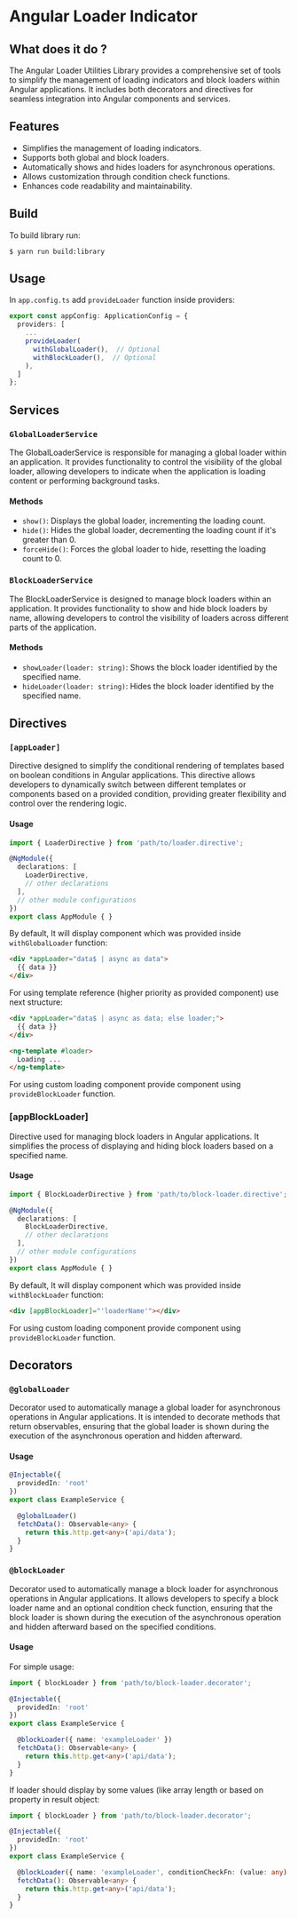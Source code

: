 # Angular Loader Indicator

## What does it do ?

The Angular Loader Utilities Library provides a comprehensive set of tools to simplify the management of loading indicators and block loaders within Angular applications. It includes both decorators and directives for seamless integration into Angular components and services.

## Features
- Simplifies the management of loading indicators.
- Supports both global and block loaders.
- Automatically shows and hides loaders for asynchronous operations.
- Allows customization through condition check functions.
- Enhances code readability and maintainability.

## Build
To build library run:
```shell
$ yarn run build:library
```

## Usage
In `app.config.ts` add `provideLoader` function inside providers:
```typescript
export const appConfig: ApplicationConfig = {
  providers: [
    ...
    provideLoader(
      withGlobalLoader(),  // Optional
      withBlockLoader(),  // Optional
    ),
  ]
};
```

## Services

### `GlobalLoaderService`
The GlobalLoaderService is responsible for managing a global loader within an application. It provides functionality to control the visibility of the global loader, allowing developers to indicate when the application is loading content or performing background tasks.

#### Methods
- `show()`: Displays the global loader, incrementing the loading count.
- `hide()`: Hides the global loader, decrementing the loading count if it's greater than 0.
- `forceHide()`: Forces the global loader to hide, resetting the loading count to 0.

### `BlockLoaderService`
The BlockLoaderService is designed to manage block loaders within an application. It provides functionality to show and hide block loaders by name, allowing developers to control the visibility of loaders across different parts of the application.

#### Methods
- `showLoader(loader: string)`: Shows the block loader identified by the specified name.
- `hideLoader(loader: string)`: Hides the block loader identified by the specified name.


## Directives

### `[appLoader]`
Directive designed to simplify the conditional rendering of templates based on boolean conditions in Angular applications. This directive allows developers to dynamically switch between different templates or components based on a provided condition, providing greater flexibility and control over the rendering logic.

#### Usage
```typescript
import { LoaderDirective } from 'path/to/loader.directive';

@NgModule({
  declarations: [
    LoaderDirective,
    // other declarations
  ],
  // other module configurations
})
export class AppModule { }
```
By default, It will display component which was provided inside `withGlobalLoader` function:
```html
<div *appLoader="data$ | async as data">
  {{ data }}
</div>
```
For using template reference (higher priority as provided component) use next structure:
```html
<div *appLoader="data$ | async as data; else loader;">
  {{ data }}
</div>

<ng-template #loader>
  Loading ...
</ng-template>
```
For using custom loading component provide component using `provideBlockLoader` function.

### [appBlockLoader]
Directive used for managing block loaders in Angular applications. It simplifies the process of displaying and hiding block loaders based on a specified name.

#### Usage
```typescript
import { BlockLoaderDirective } from 'path/to/block-loader.directive';

@NgModule({
  declarations: [
    BlockLoaderDirective,
    // other declarations
  ],
  // other module configurations
})
export class AppModule { }
```
By default, It will display component which was provided inside `withBlockLoader` function:
```html
<div [appBlockLoader]="'loaderName'"></div>
```
For using custom loading component provide component using `provideBlockLoader` function.

## Decorators

### `@globalLoader`
Decorator used to automatically manage a global loader for asynchronous operations in Angular applications. It is intended to decorate methods that return observables, ensuring that the global loader is shown during the execution of the asynchronous operation and hidden afterward.
#### Usage
```typescript
@Injectable({
  providedIn: 'root'
})
export class ExampleService {

  @globalLoader()
  fetchData(): Observable<any> {
    return this.http.get<any>('api/data');
  }
}
```

### `@blockLoader`
Decorator used to automatically manage a block loader for asynchronous operations in Angular applications. It allows developers to specify a block loader name and an optional condition check function, ensuring that the block loader is shown during the execution of the asynchronous operation and hidden afterward based on the specified conditions.
#### Usage
For simple usage:
```typescript
import { blockLoader } from 'path/to/block-loader.decorator';

@Injectable({
  providedIn: 'root'
})
export class ExampleService {

  @blockLoader({ name: 'exampleLoader' })
  fetchData(): Observable<any> {
    return this.http.get<any>('api/data');
  }
}
```
If loader should display by some values (like array length or based on property in result object:
```typescript
import { blockLoader } from 'path/to/block-loader.decorator';

@Injectable({
  providedIn: 'root'
})
export class ExampleService {

  @blockLoader({ name: 'exampleLoader', conditionCheckFn: (value: any) => value.length != 0 })
  fetchData(): Observable<any> {
    return this.http.get<any>('api/data');
  }
}
```
